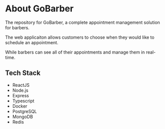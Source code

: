# About GoBarber


The repository for GoBarber, a complete appointment management solution for barbers.

The web applicaiton allows customers to choose when they would like to schedule an appointment.

While barbers can see all of their appointments and manage them in real-time.


## Tech Stack

* ReactJS
* Node.js
* Express
* Typescript
* Docker
* PostgreSQL
* MongoDB
* Redis
